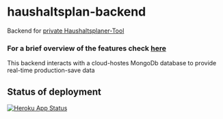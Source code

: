 # haushaltsplan-backend
Backend for [private Haushaltsplaner-Tool](https://github.com/janetschel/haushaltsplan)

### For a brief overview of the features check [here](https://github.com/janetschel/haushaltsplan-backend/releases/tag/v1.0.0)

This backend interacts with a cloud-hostes MongoDb database to provide real-time production-save data

## Status of deployment

[![Heroku App Status](http://heroku-shields.herokuapp.com/haushaltsplan)](https://haushaltsplan-backend.herokuapp.com)
